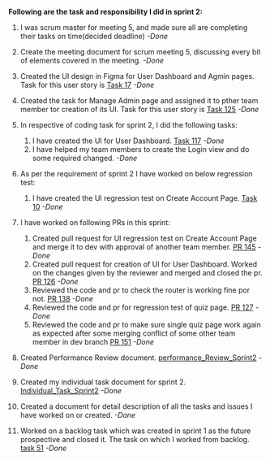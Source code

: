 **Following are the task and responsibility I did in sprint 2:**

1.	I was scrum master for meeting 5, and made sure all are completing their tasks on time(decided deadline) *-Done*

2.	Create the meeting document for scrum meeting 5, discussing every bit of elements covered in the meeting. *-Done*

3.  Created the UI design in Figma for User Dashboard and Agmin pages. Task for this user story is [Task 17](https://github.com/MUN-COMP6905/project-eteam/issues/17) *-Done*

4.  Created the task for Manage Admin page and assigned it to pther team member tor creation of its UI. Task for this user story is [Task 125](https://github.com/MUN-COMP6905/project-eteam/issues/125) *-Done*

5.	In respective of coding task for sprint 2, I did the following tasks:

	1. I have created the UI for User Dashboard. [Task 117](https://github.com/MUN-COMP6905/project-eteam/issues/117) *-Done*
	2. I have helped my team members to create the Login view and do some required changed. *-Done*
    
6.	As per the requirement of sprint 2 I have worked on below regression test:

    1. I have created the UI regression test on Create Account Page. [Task 10](https://github.com/MUN-COMP6905/project-eteam/issues/10) *-Done*
    
7.	I have worked on following PRs in this sprint:

    1. Created pull request for UI regression test on Create Account Page and merge it to dev with approval of another team member. [PR 145](https://github.com/MUN-COMP6905/project-eteam/pull/145) *-Done*
	2. Created pull request for creation of UI for User Dashboard. Worked on the changes given by the reviewer and merged and closed the pr. [PR 126](https://github.com/MUN-COMP6905/project-eteam/pull/126) *-Done*
    3. Reviewed the code and pr to check the router is working fine por not. [PR 138](https://github.com/MUN-COMP6905/project-eteam/pull/138) *-Done*
    4. Reviewed the code and pr for regression test of quiz page. [PR 127](https://github.com/MUN-COMP6905/project-eteam/pull/127) *-Done*
    5. Reviewed the code and pr to make sure single quiz page work again as expected after some merging  conflict of some other team member in dev branch [PR 151](https://github.com/MUN-COMP6905/project-eteam/pull/151) *-Done*
    
8.	Created Performance Review document. [performance_Review_Sprint2](/doc/performance_review_sprint2.md) *-Done*

9.	Created my individual task document for sprint 2. [Individual_Task_Sprint2](/doc/individual_submission/sprint%202/neha_code_task.md) *-Done*

10.	Created a document for detail description of all the tasks and issues I have worked on or created. *-Done*

11.	Worked on a backlog task which was created in sprint 1 as the future prospective and closed it. The task on which I worked from backlog. [task 51](https://github.com/MUN-COMP6905/project-eteam/issues/51https://github.com/MUN-COMP6905/project-eteam/issues/51) *-Done*